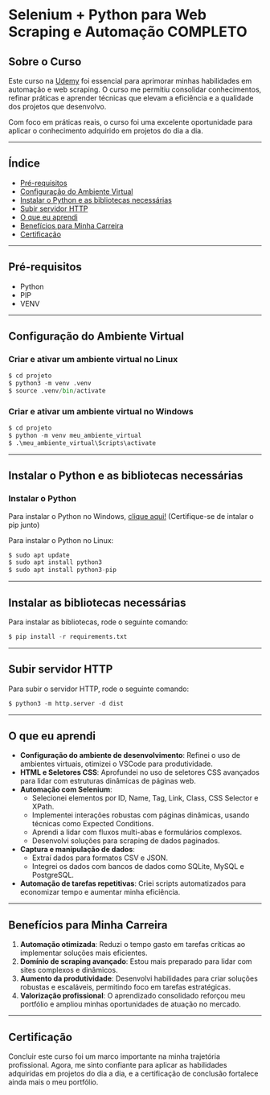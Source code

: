 # Selenium + Python para Web Scraping e Automação COMPLETO

## Sobre o Curso

Este curso na [Udemy](https://www.udemy.com/) foi essencial para aprimorar minhas habilidades em automação e web scraping. O curso me permitiu consolidar conhecimentos, refinar práticas e aprender técnicas que elevam a eficiência e a qualidade dos projetos que desenvolvo.

Com foco em práticas reais, o curso foi uma excelente oportunidade para aplicar o conhecimento adquirido em projetos do dia a dia.

---

## Índice

- [Pré-requisitos](#pré-requisitos)
- [Configuração do Ambiente Virtual](#configuração-do-ambiente-virtual)
- [Instalar o Python e as bibliotecas necessárias](#instalar-o-python-e-as-bibliotecas-necessárias)
- [Subir servidor HTTP](#subir-servidor-http)
- [O que eu aprendi](#o-que-eu-aprendi)
- [Benefícios para Minha Carreira](#benefícios-para-minha-carreira)
- [Certificação](#certificação)
---
## Pré-requisitos

- Python
- PIP
- VENV

---

## Configuração do Ambiente Virtual

### Criar e ativar um ambiente virtual no Linux
```python
$ cd projeto
$ python3 -m venv .venv
$ source .venv/bin/activate
```

### Criar e ativar um ambiente virtual no Windows
```python
$ cd projeto
$ python -m venv meu_ambiente_virtual
$ .\meu_ambiente_virtual\Scripts\activate
```

---

## Instalar o Python e as bibliotecas necessárias

### Instalar o Python

Para instalar o Python no Windows, [clique aqui!]( https://www.python.org/downloads/windows/) (Certifique-se de intalar o pip junto)

Para instalar o Python no Linux:
```python
$ sudo apt update
$ sudo apt install python3
$ sudo apt install python3-pip
```

---

## Instalar as bibliotecas necessárias

Para instalar as bibliotecas, rode o seguinte comando:

```python
$ pip install -r requirements.txt
```

---

## Subir servidor HTTP

Para subir  o servidor HTTP, rode o seguinte comando:
```python
$ python3 -m http.server -d dist
```
---

## O que eu aprendi

- **Configuração do ambiente de desenvolvimento**: Refinei o uso de ambientes virtuais, otimizei o VSCode para produtividade.
- **HTML e Seletores CSS**: Aprofundei no uso de seletores CSS avançados para lidar com estruturas dinâmicas de páginas web.
- **Automação com Selenium**:
  - Selecionei elementos por ID, Name, Tag, Link, Class, CSS Selector e XPath.
  - Implementei interações robustas com páginas dinâmicas, usando técnicas como Expected Conditions.
  - Aprendi a lidar com fluxos multi-abas e formulários complexos.
  - Desenvolvi soluções para scraping de dados paginados.
- **Captura e manipulação de dados**:
  - Extraí dados para formatos CSV e JSON.
  - Integrei os dados com bancos de dados como SQLite, MySQL e PostgreSQL.
- **Automação de tarefas repetitivas**: Criei scripts automatizados para economizar tempo e aumentar minha eficiência.

---

## Benefícios para Minha Carreira

1. **Automação otimizada**: Reduzi o tempo gasto em tarefas críticas ao implementar soluções mais eficientes.
2. **Domínio de scraping avançado**: Estou mais preparado para lidar com sites complexos e dinâmicos.
3. **Aumento da produtividade**: Desenvolvi habilidades para criar soluções robustas e escaláveis, permitindo foco em tarefas estratégicas.
4. **Valorização profissional**: O aprendizado consolidado reforçou meu portfólio e ampliou minhas oportunidades de atuação no mercado.

---

## Certificação

Concluir este curso foi um marco importante na minha trajetória profissional. Agora, me sinto confiante para aplicar as habilidades adquiridas em projetos do dia a dia, e a certificação de conclusão fortalece ainda mais o meu portfólio.

